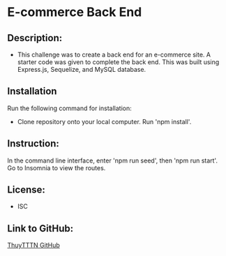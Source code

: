 # E-commerce Back End 

## Description:
- This challenge was to create a back end for an e-commerce site.  A starter code was given to complete the back end.  This was built using Express.js, Sequelize, and MySQL database.

## Installation
Run the following command for installation:
- Clone repository onto your local computer.  Run 'npm install'.

## Instruction:
In the command line interface, enter 'npm run seed', then 'npm run start'.  Go to Insomnia to view the routes.

## License:
- ISC

## Link to GitHub:
[ThuyTTTN GitHub](https://github.com/ThuyTTTN/e-commerce)